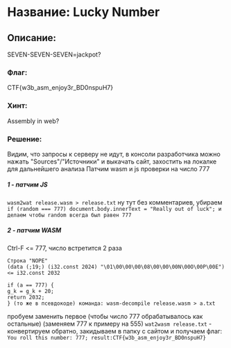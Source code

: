 # Название: Lucky Number
## Описание:
SEVEN-SEVEN-SEVEN=jackpot?
### Флаг: 
CTF{w3b_asm_enjoy3r_BD0nspuH7}
### Хинт:
Assembly in web?
### Решение:
Видим, что запросы к серверу не идут, в консоли разработчика можно нажать "Sources"/"Источники" и выкачать сайт, захостить на локалке для дальнейшего анализа
Патчим wasm и js проверки на число 777
##### 1 - патчим JS
`wasm2wat release.wasm > release.txt`
ну тут без комментариев, убираем `if (random === 777) document.body.innerText = "Really out of luck"; и делаем чтобы random всегда был равен 777`
##### 2 - патчим WASM
Ctrl-F <= 777, число встретится 2 раза
```
Строка "NOPE"
(data (;19;) (i32.const 2024) "\01\00\00\00\08\00\00\00N\00O\00P\00E") <= i32.const 2032

if (a == 777) {
g_k = g_k + 20;
return 2032;
} (то же в псевдокоде) команда: wasm-decompile release.wasm > a.txt
```
пробуем заменить первое (чтобы число 777 обрабатывалось как остальные)
(заменяем 777 к примеру на 555)
`wat2wasm release.txt` - конвертируем обратно, закидываем в папку с сайтом и получаем флаг:  
`You roll this number: 777; result:CTF{w3b_asm_enjoy3r_BD0nspuH7}`